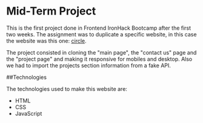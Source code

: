 # Mid-Term Project

This is the first project done in Frontend IronHack Bootcamp after the first two weeks. The assignment was to duplicate a specific website, in this case the website was this one: [circle](https://circle-agency-35d27e.webflow.io/).

The project consisted in cloning the "main page", the "contact us" page and the "project page" and making it responsive for mobiles and desktop. Also we had to import the projects section information from a fake API.

##Technologies

The technologies used to make this website are:

- HTML
- CSS
- JavaScript